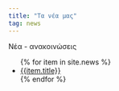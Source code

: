```yaml
---
title: "Τα νέα μας"
tag: news
---
```


<div class="wrapper">
	<div class="section-title editable nolink">Νέα - ανακοινώσεις</div>
<div class="list publications">
<ul>
	{% for item in site.news %}
		<li>
			<div class="title"><a href="{{site.baseurl}}/{{item.url}}">{{item.title}}</a></div>
		</li>
	{% endfor %}
	</ul>
</div>
</div>
